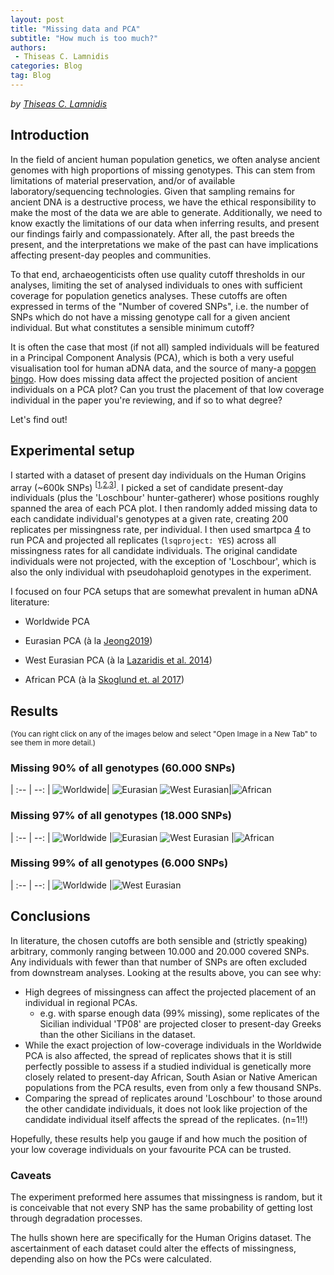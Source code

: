 ```yaml
---
layout: post
title: "Missing data and PCA"
subtitle: "How much is too much?"
authors:
 - Thiseas C. Lamnidis
categories: Blog
tag: Blog
---
```


_by [Thiseas C. Lamnidis](https://www.eva.mpg.de/archaeogenetics/staff/thiseas-christos-lamnidis/)_

## Introduction

In the field of ancient human population genetics, we often analyse ancient genomes with high proportions of missing genotypes.
This can stem from limitations of material preservation, and/or of available laboratory/sequencing technologies.
Given that sampling remains for ancient DNA is a destructive process, we have the ethical responsibility to make the most of the data we are able to generate.
Additionally, we need to know exactly the limitations of our data when inferring results, and present our findings fairly and compassionately.
After all, the past breeds the present, and the interpretations we make of the past can have implications affecting present-day peoples and communities.

To that end, archaeogenticists often use quality cutoff thresholds in our analyses, limiting the set of analysed individuals to ones with sufficient coverage for population genetics analyses.
These cutoffs are often expressed in terms of the "Number of covered SNPs", i.e. the number of SNPs which do not have a missing genotype call for a given ancient individual.
But what constitutes a sensible minimum cutoff?

It is often the case that most (if not all) sampled individuals will be featured in a Principal Component Analysis (PCA), which is both a very useful visualisation tool for human aDNA data, and the source of many-a [popgen bingo](https://ancientpopgen-bingo.firebaseapp.com/?game=ancientpopgen-bingo).
How does missing data affect the projected position of ancient individuals on a PCA plot?
Can you trust the placement of that low coverage individual in the paper you're reviewing, and if so to what degree?

Let's find out!

## Experimental setup

I started with a dataset of present day individuals on the Human Origins array (\~600k SNPs) <sup>[[1](http://dx.doi.org/10.1534/genetics.112.145037),[2](http://dx.doi.org/10.1038/nature13673),[3](https://doi.org/10.1038/s41559-019-0878-2)]</sup>.
I picked a set of candidate present-day individuals (plus the 'Loschbour' hunter-gatherer) whose positions roughly spanned the area of each PCA plot.
I then randomly added missing data to each candidate individual's genotypes at a given rate, creating 200 replicates per missingness rate, per individual.
I then used smartpca [4](http://dx.doi.org/10.1371/journal.pgen.0020190) to run PCA and projected all replicates (`lsqproject: YES`) across all missingness rates for all candidate individuals. The original candidate individuals were not projected, with the exception of 'Loschbour', which is also the only individual with pseudohaploid genotypes in the experiment.

I focused on four PCA setups that are somewhat prevalent in human aDNA literature:

-   Worldwide PCA

-   Eurasian PCA (à la [Jeong2019](https://doi.org/10.1038/s41559-019-0878-2))

-   West Eurasian PCA (à la [Lazaridis et al. 2014](http://dx.doi.org/10.1038/nature13673))

-   African PCA (à la [Skoglund et. al 2017](http://dx.doi.org/10.1016/j.cell.2017.08.049))

## Results

<sup>(You can right click on any of the images below and select "Open Image in a New Tab" to see them in more detail.)</sup>

### Missing 90% of all genotypes (60.000 SNPs)

| :-- | --: |
![Worldwide](/assets/media/event_images/2024-04-14-blog/Worldwide.m0.9.png)| ![Eurasian](/assets/media/event_images/2024-04-14-blog/Eurasia.m0.9.png)
![West Eurasian](/assets/media/event_images/2024-04-14-blog/WestEurasia.m0.9.png)|![African](/assets/media/event_images/2024-04-14-blog/Africa.m0.9.png)

### Missing 97% of all genotypes (18.000 SNPs)

| :-- | --: |
![Worldwide](/assets/media/event_images/2024-04-14-blog/Worldwide.m0.97.png) |![Eurasian](/assets/media/event_images/2024-04-14-blog/Eurasia.m0.97.png)
![West Eurasian](/assets/media/event_images/2024-04-14-blog/WestEurasia.m0.97.png) |![African](/assets/media/event_images/2024-04-14-blog/Africa.m0.97.png)

### Missing 99% of all genotypes (6.000 SNPs)

| :-- | --: |
![Worldwide](/assets/media/event_images/2024-04-14-blog/Worldwide.m0.99.png) |![West Eurasian](/assets/media/event_images/2024-04-14-blog/WestEurasia.m0.99.png)

## Conclusions

In literature, the chosen cutoffs are both sensible and (strictly speaking) arbitrary, commonly ranging between 10.000 and 20.000 covered SNPs.
Any individuals with fewer than that number of SNPs are often excluded from downstream analyses.
Looking at the results above, you can see why:

 - High degrees of missingness can affect the projected placement of an individual in regional PCAs. 
    - e.g. with sparse enough data (99% missing), some replicates of the Sicilian individual 'TP08' are projected closer to present-day Greeks than the other Sicilians in the dataset.
 - While the exact projection of low-coverage individuals in the Worldwide PCA is also affected, the spread of replicates shows that it is still perfectly possible to assess if a studied individual is genetically more closely related to present-day African, South Asian or Native American populations from the PCA results, even from only a few thousand SNPs.
 - Comparing the spread of replicates around 'Loschbour' to those around the other candidate individuals, it does not look like projection of the candidate individual itself affects the spread of the replicates. (n=1!!)

Hopefully, these results help you gauge if and how much the position of your low coverage individuals on your favourite PCA can be trusted.

### Caveats

The experiment preformed here assumes that missingness is random, but it is conceivable that not every SNP has the same probability of getting lost through degradation processes.

The hulls shown here are specifically for the Human Origins dataset.
The ascertainment of each dataset could alter the effects of missingness, depending also on how the PCs were calculated.